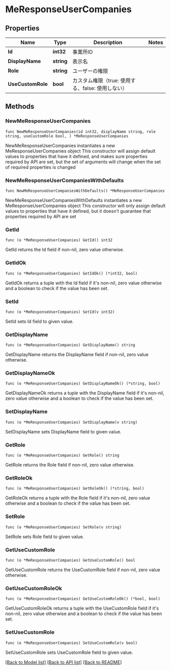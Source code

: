# MeResponseUserCompanies

## Properties

Name | Type | Description | Notes
------------ | ------------- | ------------- | -------------
**Id** | **int32** | 事業所ID | 
**DisplayName** | **string** | 表示名 | 
**Role** | **string** | ユーザーの権限 | 
**UseCustomRole** | **bool** | カスタム権限（true: 使用する、false: 使用しない） | 

## Methods

### NewMeResponseUserCompanies

`func NewMeResponseUserCompanies(id int32, displayName string, role string, useCustomRole bool, ) *MeResponseUserCompanies`

NewMeResponseUserCompanies instantiates a new MeResponseUserCompanies object
This constructor will assign default values to properties that have it defined,
and makes sure properties required by API are set, but the set of arguments
will change when the set of required properties is changed

### NewMeResponseUserCompaniesWithDefaults

`func NewMeResponseUserCompaniesWithDefaults() *MeResponseUserCompanies`

NewMeResponseUserCompaniesWithDefaults instantiates a new MeResponseUserCompanies object
This constructor will only assign default values to properties that have it defined,
but it doesn't guarantee that properties required by API are set

### GetId

`func (o *MeResponseUserCompanies) GetId() int32`

GetId returns the Id field if non-nil, zero value otherwise.

### GetIdOk

`func (o *MeResponseUserCompanies) GetIdOk() (*int32, bool)`

GetIdOk returns a tuple with the Id field if it's non-nil, zero value otherwise
and a boolean to check if the value has been set.

### SetId

`func (o *MeResponseUserCompanies) SetId(v int32)`

SetId sets Id field to given value.


### GetDisplayName

`func (o *MeResponseUserCompanies) GetDisplayName() string`

GetDisplayName returns the DisplayName field if non-nil, zero value otherwise.

### GetDisplayNameOk

`func (o *MeResponseUserCompanies) GetDisplayNameOk() (*string, bool)`

GetDisplayNameOk returns a tuple with the DisplayName field if it's non-nil, zero value otherwise
and a boolean to check if the value has been set.

### SetDisplayName

`func (o *MeResponseUserCompanies) SetDisplayName(v string)`

SetDisplayName sets DisplayName field to given value.


### GetRole

`func (o *MeResponseUserCompanies) GetRole() string`

GetRole returns the Role field if non-nil, zero value otherwise.

### GetRoleOk

`func (o *MeResponseUserCompanies) GetRoleOk() (*string, bool)`

GetRoleOk returns a tuple with the Role field if it's non-nil, zero value otherwise
and a boolean to check if the value has been set.

### SetRole

`func (o *MeResponseUserCompanies) SetRole(v string)`

SetRole sets Role field to given value.


### GetUseCustomRole

`func (o *MeResponseUserCompanies) GetUseCustomRole() bool`

GetUseCustomRole returns the UseCustomRole field if non-nil, zero value otherwise.

### GetUseCustomRoleOk

`func (o *MeResponseUserCompanies) GetUseCustomRoleOk() (*bool, bool)`

GetUseCustomRoleOk returns a tuple with the UseCustomRole field if it's non-nil, zero value otherwise
and a boolean to check if the value has been set.

### SetUseCustomRole

`func (o *MeResponseUserCompanies) SetUseCustomRole(v bool)`

SetUseCustomRole sets UseCustomRole field to given value.



[[Back to Model list]](../README.md#documentation-for-models) [[Back to API list]](../README.md#documentation-for-api-endpoints) [[Back to README]](../README.md)


